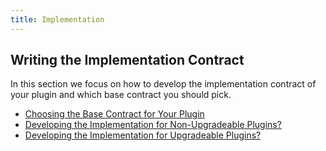 ```yaml
---
title: Implementation
---
```


## Writing the Implementation Contract

In this section we focus on how to develop the implementation contract of your plugin and which base contract you should pick.

- [Choosing the Base Contract for Your Plugin](01-plugin-types.md)
- [Developing the Implementation for Non-Upgradeable Plugins?](02-non-upgradeable-contracts.md)
- [Developing the Implementation for Upgradeable Plugins?](03-upgradeable-contracts.md)

